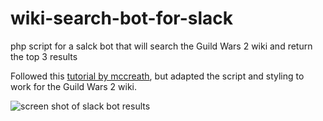 # wiki-search-bot-for-slack
php script for a salck bot that will search the Guild Wars 2 wiki and return the top 3 results

Followed this [tutorial by mccreath](https://github.com/mccreath/Wikipedia-Search-for-Slack/blob/master/docs/TUTORIAL.md), but adapted the script and styling to work for the Guild Wars 2 wiki.

![screen shot of slack bot results](http://www.llcossette.com/slackbot.png)
